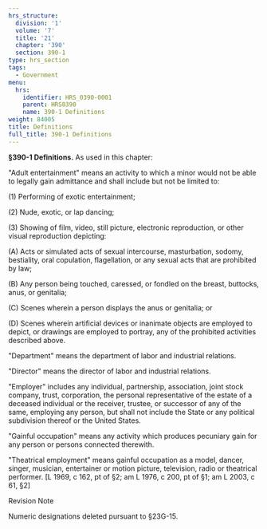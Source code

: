 ```yaml
---
hrs_structure:
  division: '1'
  volume: '7'
  title: '21'
  chapter: '390'
  section: 390-1
type: hrs_section
tags:
  - Government
menu:
  hrs:
    identifier: HRS_0390-0001
    parent: HRS0390
    name: 390-1 Definitions
weight: 84005
title: Definitions
full_title: 390-1 Definitions
---
```

**§390-1 Definitions.** As used in this chapter:

"Adult entertainment" means an activity to which a minor would not be able to legally gain admittance and shall include but not be limited to:

(1) Performing of exotic entertainment;

(2) Nude, exotic, or lap dancing;

(3) Showing of film, video, still picture, electronic reproduction, or other visual reproduction depicting:

(A) Acts or simulated acts of sexual intercourse, masturbation, sodomy, bestiality, oral copulation, flagellation, or any sexual acts that are prohibited by law;

(B) Any person being touched, caressed, or fondled on the breast, buttocks, anus, or genitalia;

(C) Scenes wherein a person displays the anus or genitalia; or

(D) Scenes wherein artificial devices or inanimate objects are employed to depict, or drawings are employed to portray, any of the prohibited activities described above.

"Department" means the department of labor and industrial relations.

"Director" means the director of labor and industrial relations.

"Employer" includes any individual, partnership, association, joint stock company, trust, corporation, the personal representative of the estate of a deceased individual or the receiver, trustee, or successor of any of the same, employing any person, but shall not include the State or any political subdivision thereof or the United States.

"Gainful occupation" means any activity which produces pecuniary gain for any person or persons connected therewith.

"Theatrical employment" means gainful occupation as a model, dancer, singer, musician, entertainer or motion picture, television, radio or theatrical performer. [L 1969, c 162, pt of §2; am L 1976, c 200, pt of §1; am L 2003, c 61, §2]

Revision Note

Numeric designations deleted pursuant to §23G-15.